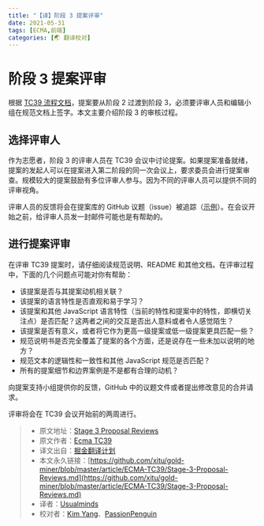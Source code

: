 ```yaml
---
title: "【译】阶段 3 提案评审"
date: 2021-05-31
tags: [ECMA,前端]
categories: [🌏 翻译校对]
---
```


# 阶段 3 提案评审

根据 [TC39 流程文档](https://tc39.es/process-document)，提案要从阶段 2 过渡到阶段 3，必须要评审人员和编辑小组在规范文档上签字。本文主要介绍阶段 3 的审核过程。

## 选择评审人

作为志愿者，阶段 3 的评审人员在 TC39 会议中讨论提案。如果提案准备就绪，提案的发起人可以在提案进入第二阶段的同一次会议上，要求委员会进行提案审查。规模较大的提案鼓励有多位评审人参与。因为不同的评审人员可以提供不同的评审视角。

评审人员的反馈将会在提案库的 GitHub 议题（issue）被追踪（[示例](https://github.com/tc39/proposal-regexp-unicode-property-escapes/issues/3)）。在会议开始之前，给评审人员发一封邮件可能也是有帮助的。 

## 进行提案评审

在评审 TC39 提案时，请仔细阅读规范说明、README 和其他文档。在评审过程中，下面的几个问题点可能对你有帮助：

- 该提案是否与其提案动机相关联？
- 该提案的语言特性是否直观和易于学习？
- 该提案和其他 JavaScript 语言特性（当前的特性和提案中的特性，即横切关注点）是否匹配？这两者之间的交互是否出人意料或者令人感觉陌生？
- 该提案是否有意义，或者将它作为更高一级提案或低一级提案更具匹配一些？
- 规范说明书是否完全覆盖了提案的各个方面，还是说存在一些未加以说明的地方？
- 规范文本的逻辑性和一致性和其他 JavaScript 规范是否匹配？
- 所有的提案细节和边界案例是不是都有合理的动机？

向提案支持小组提供你的反馈，GitHub 中的议题文件或者提出修改意见的合并请求。

评审将会在 TC39 会议开始前的两周进行。

> * 原文地址：[Stage 3 Proposal Reviews](https://github.com/tc39/how-we-work/blob/master/stage-3-review.md)
> * 原文作者：[Ecma TC39](https://github.com/tc39/how-we-work)
> * 译文出自：[掘金翻译计划](https://github.com/xitu/gold-miner)
> * 本文永久链接：[https://github.com/xitu/gold-miner/blob/master/article/ECMA-TC39/Stage-3-Proposal-Reviews.md](https://github.com/xitu/gold-miner/blob/master/article/ECMA-TC39/Stage-3-Proposal-Reviews.md)
> * 译者：[Usualminds](https://github.com/Usualminds)
> * 校对者：[Kim Yang](https://github.com/KimYangOfCat)、[PassionPenguin](https://github.com/PassionPenguin)